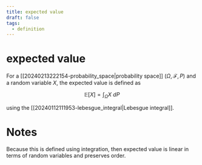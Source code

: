 ```yaml
---
title: expected value
draft: false
tags:
  - definition
---
```

# expected value
For a [[20240213222154-probability_space|probability space]] $(\Omega, \mathcal{F}, P)$ and a random variable $X$, the expected value is defined as

$$
\mathbb{E}[X] = \int_\Omega X \ dP
$$

using the [[20240112111953-lebesgue_integral|Lebesgue integral]].

# Notes
Because this is defined using integration, then expected value is linear in terms of random variables and preserves order.
